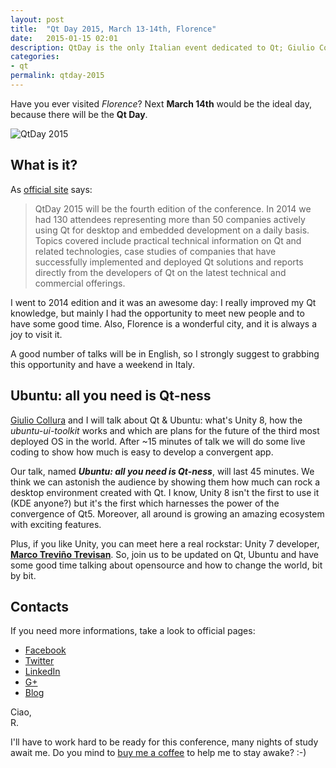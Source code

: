 ```yaml
---
layout: post
title:  "Qt Day 2015, March 13-14th, Florence"
date:   2015-01-15 02:01
description: QtDay is the only Italian event dedicated to Qt; Giulio Collura and I will talk about Ubuntu
categories:
- qt
permalink: qtday-2015
---
```


Have you ever visited *Florence*? Next **March 14th** would be the ideal day,
because there will be the **Qt Day**.

![QtDay 2015](https://img.rpadovani.com/posts/qtday15.png)

## What is it?

As [official site][qtday] says:

> QtDay 2015 will be the fourth edition of the conference. In 2014 we had 130
> attendees representing more than 50 companies actively using Qt for desktop
> and embedded development on a daily basis. Topics covered include practical
> technical information on Qt and related technologies, case studies of
> companies that have successfully implemented and deployed Qt solutions and
> reports directly from the developers of Qt on the latest technical and
> commercial offerings.

I went to 2014 edition and it was an awesome day: I really improved my Qt
knowledge, but mainly I had the opportunity to meet new people and to have some
good time. Also, Florence is a wonderful city, and it is always a joy to visit
it.

A good number of talks will be in English, so I strongly suggest to grabbing
this opportunity and have a weekend in Italy.

## Ubuntu: all you need is Qt-ness

[Giulio Collura][giulio] and I will talk about Qt & Ubuntu: what's Unity 8, how
the *ubuntu-ui-toolkit* works and which are plans for the future of the third
most deployed OS in the world. After ~15 minutes of talk we will do some live
coding to show how much is easy to develop a convergent app.

Our talk, named ***Ubuntu: all you need is Qt-ness***, will last 45 minutes. We
think we can astonish the audience by showing them how much can rock a desktop
environment created with Qt. I know, Unity 8 isn't the first to use it (KDE
anyone?) but it's the first which harnesses the power of the convergence of Qt5.
Moreover, all around is growing an amazing ecosystem with exciting features.

Plus, if you like Unity, you can meet here a real rockstar: Unity 7 developer,
**[Marco Treviño Trevisan][trevi]**. So, join us to be updated on Qt, Ubuntu and
have some good time talking about opensource and how to change the world, bit by
bit.

## Contacts

If you need more informations, take a look to official pages:

 - [Facebook][fb]
 - [Twitter][tw]
 - [LinkedIn][l]
 - [G+][g+]
 - [Blog][blog]

Ciao, <br/>
R.

I'll have to work hard to be ready for this conference, many nights of study
await me. Do you mind to [buy me a coffee][coffee] to help me to stay awake? :-)

[qtday]: http://www.qtday.it/
[giulio]: https://plus.google.com/+GiulioCollura/posts
[trevi]: http://www.3v1n0.net/
[fb]: https://www.facebook.com/QtDay
[tw]: https://twitter.com/QtDay
[l]: https://www.linkedin.com/groups/QtDay-8224190?gid=8224190&mostPopular=&trk=tyah&trkInfo=tarId:1421062005092,tas:qtday,idx:1-1-1
[g+]: https://plus.google.com/b/111911559482404932671/111911559482404932671/posts
[blog]: http://www.qtday.it/blog/
[coffee]: http://rpadovani.com/donations/
